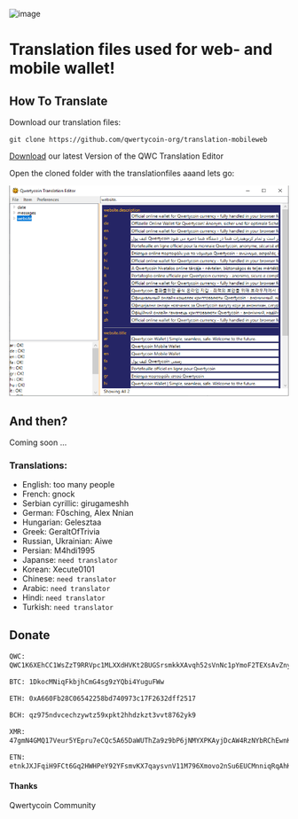 ![image](https://cdn.qwertycoin.org/images/press/other/qwc-github-3.png)

# Translation files used for web- and mobile wallet!


## How To Translate
Download our translation files:
```
git clone https://github.com/qwertycoin-org/translation-mobileweb
```

[Download][zip] our latest Version of the QWC Translation Editor

Open the cloned folder with the translationfiles aaand lets go: 

![screenshot-mainwindow](https://github.com/qwertycoin-org/JsonTranslationEditor/blob/master/QWCTranslationEditor/Assets/Images/screenshot1.png "Main Window")

## And then?

Coming soon ...


### Translations:
- English: too many people
- French: gnock
- Serbian cyrillic: girugameshh
- German: F0sching, Alex Nnian
- Hungarian: Gelesztaa
- Greek: GeraltOfTrivia
- Russian, Ukrainian: Aiwe
- Persian: M4hdi1995
- Japanse: ```need translator```
- Korean: Xecute0101
- Chinese: ```need translator```
- Arabic: ```need translator```
- Hindi: ```need translator```
- Turkish: ```need translator```

## Donate

```
QWC: QWC1K6XEhCC1WsZzT9RRVpc1MLXXdHVKt2BUGSrsmkkXAvqh52sVnNc1pYmoF2TEXsAvZnyPaZu8MW3S8EWHNfAh7X2xa63P7Y
```
```
BTC: 1DkocMNiqFkbjhCmG4sg9zYQbi4YuguFWw
```
```
ETH: 0xA660Fb28C06542258bd740973c17F2632dff2517
```
```
BCH: qz975ndvcechzywtz59xpkt2hhdzkzt3vvt8762yk9
```
```
XMR: 47gmN4GMQ17Veur5YEpru7eCQc5A65DaWUThZa9z9bP6jNMYXPKAyjDcAW4RzNYbRChEwnKu1H3qt9FPW9CnpwZgNscKawX
```
```
ETN: etnkJXJFqiH9FCt6Gq2HWHPeY92YFsmvKX7qaysvnV11M796Xmovo2nSu6EUCMnniqRqAhKX9AQp31GbG3M2DiVM3qRDSQ5Vwq
```

#### Thanks

Qwertycoin Community

[zip]: https://github.com/qwertycoin-org/JsonTranslationEditor/releases/download/v1.0.1/Qwertycoin-Translation-Editor_v1.0.1.7.zip
